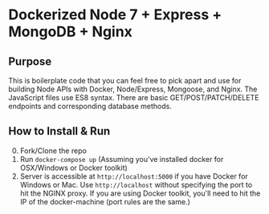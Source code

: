 # Dockerized Node 7 + Express + MongoDB + Nginx

## Purpose

This is boilerplate code that you can feel free to pick apart and use for building Node APIs with Docker, Node/Express, Mongoose, and Nginx. The JavaScript files use ES8 syntax.
There are basic GET/POST/PATCH/DELETE endpoints and corresponding database methods.

## How to Install & Run

0. Fork/Clone the repo
1. Run `docker-compose up` (Assuming you've installed docker for OSX/Windows or Docker toolkit)
2. Server is accessible at `http://localhost:5000` if you have Docker for Windows or Mac. Use `http://localhost` without specifying the port to hit the NGINX proxy. If you are using Docker toolkit, you'll need to hit the IP of the docker-machine (port rules are the same.)
